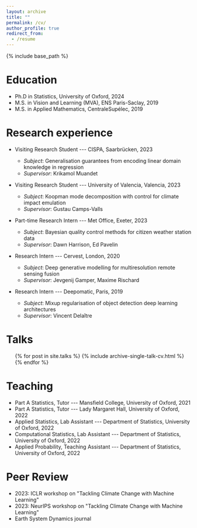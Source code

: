```yaml
---
layout: archive
title: ""
permalink: /cv/
author_profile: true
redirect_from:
  - /resume
---
```


{% include base_path %}

Education
======
* Ph.D in Statistics, University of Oxford, 2024
* M.S. in Vision and Learning (MVA), ENS Paris-Saclay, 2019
* M.S. in Applied Mathematics, CentraleSupélec, 2019


Research experience
======
* Visiting Research Student --- CISPA, Saarbrücken, 2023
  * _Subject_: Generalisation guarantees from encoding linear domain knowledge in regression
  * _Supervisor_: Krikamol Muandet

* Visiting Research Student --- University of Valencia, Valencia, 2023
  * _Subject_: Koopman mode decomposition with control for climate impact emulation
  * _Supervisor_: Gustau Camps-Valls

* Part-time Research Intern --- Met Office, Exeter, 2023
  * _Subject_: Bayesian quality control methods for citizen weather station data
  * _Supervisor_: Dawn Harrison, Ed Pavelin

* Research Intern --- Cervest, London, 2020
  * _Subject_: Deep generative modelling for multiresolution remote sensing fusion
  * _Supervisor_: Jevgenij Gamper, Maxime Rischard

* Research Intern --- Deepomatic, Paris, 2019
  * _Subject_: Mixup regularisation of object detection deep learning architectures
  * _Supervisor_: Vincent Delaître


Talks
======
  <ul>{% for post in site.talks %}
    {% include archive-single-talk-cv.html %}
  {% endfor %}</ul>


Teaching
======
* Part A Statistics, Tutor --- Mansfield College, University of Oxford, 2021
* Part A Statistics, Tutor --- Lady Margaret Hall, University of Oxford, 2022
* Applied Statistics, Lab Assistant --- Department of Statistics, University of Oxford, 2022
* Computational Statistics, Lab Assistant --- Department of Statistics, University of Oxford, 2022
* Applied Probability, Teaching Assistant --- Department of Statistics, University of Oxford, 2022


Peer Review
=======
* 2023: ICLR workshop on "Tackling Climate Change with Machine Learning"
* 2023: NeurIPS workshop on "Tackling Climate Change with Machine Learning"
* Earth System Dynamics journal
